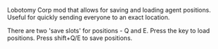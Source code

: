 Lobotomy Corp mod that allows for saving and loading agent positions. Useful for quickly sending everyone to an exact location.

There are two 'save slots' for positions - Q and E. Press the key to load positions. Press shift+Q/E to save positions.
